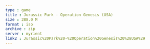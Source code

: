 ```yaml
---
type : game
title : Jurassic Park - Operation Genesis (USA)
size : 288.0 M
format : iso
archive : zip
server : myrient
link2 : Jurassic%20Park%20-%20Operation%20Genesis%20%28USA%29
---
```

